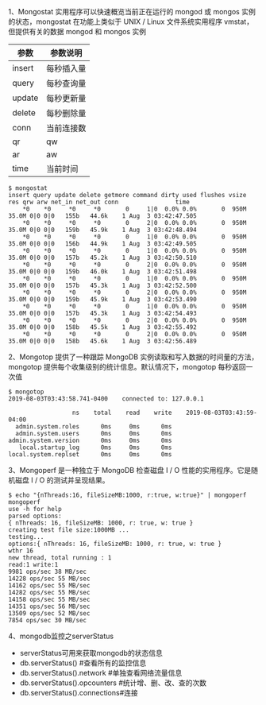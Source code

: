 1、Mongostat 实用程序可以快速概览当前正在运行的 mongod 或 mongos 实例的状态，mongostat 在功能上类似于 UNIX / Linux 文件系统实用程序 vmstat，但提供有关的数据 mongod 和 mongos 实例  

| 参数 | 参数说明 |
|------|----------|
| insert | 每秒插入量 |
| query | 每秒查询量 |
| update | 每秒更新量 |
| delete | 每秒删除量 |
| conn | 当前连接数 |
| qr|qw | 客户端查询排队长度（读|写）最好为0，如果有堆积，数据库处理慢。 |
| ar|aw | 活跃客户端数量（读|写） |
| time | 当前时间 |

```
$ mongostat 
insert query update delete getmore command dirty used flushes vsize   res qrw arw net_in net_out conn                time
    *0    *0     *0     *0       0     1|0  0.0% 0.0%       0  950M 35.0M 0|0 0|0   155b   44.6k    1 Aug  3 03:42:47.505
    *0    *0     *0     *0       0     2|0  0.0% 0.0%       0  950M 35.0M 0|0 0|0   159b   45.9k    1 Aug  3 03:42:48.494
    *0    *0     *0     *0       0     1|0  0.0% 0.0%       0  950M 35.0M 0|0 0|0   156b   44.9k    1 Aug  3 03:42:49.505
    *0    *0     *0     *0       0     1|0  0.0% 0.0%       0  950M 35.0M 0|0 0|0   157b   45.2k    1 Aug  3 03:42:50.510
    *0    *0     *0     *0       0     2|0  0.0% 0.0%       0  950M 35.0M 0|0 0|0   159b   46.0k    1 Aug  3 03:42:51.498
    *0    *0     *0     *0       0     1|0  0.0% 0.0%       0  950M 35.0M 0|0 0|0   157b   45.3k    1 Aug  3 03:42:52.500
    *0    *0     *0     *0       0     2|0  0.0% 0.0%       0  950M 35.0M 0|0 0|0   159b   45.9k    1 Aug  3 03:42:53.490
    *0    *0     *0     *0       0     1|0  0.0% 0.0%       0  950M 35.0M 0|0 0|0   157b   45.3k    1 Aug  3 03:42:54.493
    *0    *0     *0     *0       0     2|0  0.0% 0.0%       0  950M 35.0M 0|0 0|0   158b   45.5k    1 Aug  3 03:42:55.492
    *0    *0     *0     *0       0     2|0  0.0% 0.0%       0  950M 35.0M 0|0 0|0   158b   45.6k    1 Aug  3 03:42:56.489
```  

2、Mongotop 提供了一种跟踪 MongoDB 实例读取和写入数据的时间量的方法，mongotop 提供每个收集级别的统计信息。默认情况下，mongotop 每秒返回一次值  
```
$ mongotop 
2019-08-03T03:43:58.741-0400	connected to: 127.0.0.1

                  ns    total    read    write    2019-08-03T03:43:59-04:00
  admin.system.roles      0ms     0ms      0ms                             
  admin.system.users      0ms     0ms      0ms                             
admin.system.version      0ms     0ms      0ms                             
   local.startup_log      0ms     0ms      0ms                             
local.system.replset      0ms     0ms      0ms           
```  

3、Mongoperf 是一种独立于 MongoDB 检查磁盘 I / O 性能的实用程序。它是随机磁盘 I / O 的测试并呈现结果。  
```
$ echo "{nThreads:16, fileSizeMB:1000, r:true, w:true}" | mongoperf 
mongoperf
use -h for help
parsed options:
{ nThreads: 16, fileSizeMB: 1000, r: true, w: true }
creating test file size:1000MB ...
testing...
options:{ nThreads: 16, fileSizeMB: 1000, r: true, w: true }
wthr 16
new thread, total running : 1
read:1 write:1
9981 ops/sec 38 MB/sec
14228 ops/sec 55 MB/sec
14162 ops/sec 55 MB/sec
14282 ops/sec 55 MB/sec
14158 ops/sec 55 MB/sec
14351 ops/sec 56 MB/sec
13509 ops/sec 52 MB/sec
7854 ops/sec 30 MB/sec
```  

4、mongodb监控之serverStatus
- serverStatus可用来获取mongodb的状态信息
- db.serverStatus()   #查看所有的监控信息
- db.serverStatus().network #单独查看网络流量信息
- db.serverStatus().opcounters #统计增、删、改、查的次数
- db.serverStatus().connections#连接
